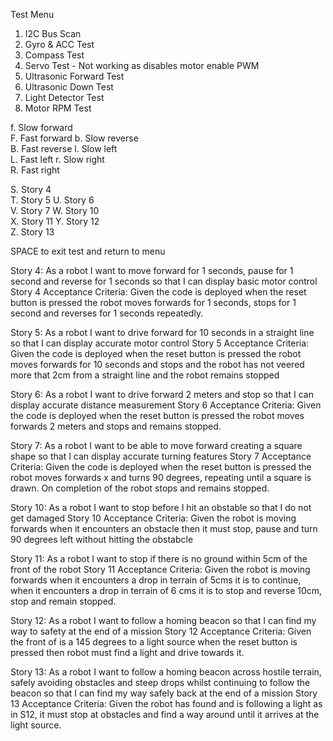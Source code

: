 Test Menu

1. I2C Bus Scan
2. Gyro & ACC Test
3. Compass Test
4. Servo Test - Not working as disables motor enable PWM
5. Ultrasonic Forward Test
6. Ultrasonic Down Test
7. Light Detector Test
8. Motor RPM Test

f. Slow forward   
F. Fast forward
b. Slow reverse   
B. Fast reverse
l. Slow left      
L. Fast left
r. Slow right     
R. Fast right

S. Story 4        
T. Story 5
U. Story 6        
V. Story 7
W. Story 10       
X. Story 11
Y. Story 12       
Z. Story 13

SPACE to exit test and return to menu


Story 4:
	As a robot I want to move forward for 1 seconds, pause for 1 second and reverse for 1 seconds so that I can display basic motor control
Story 4 Acceptance Criteria:
	Given the code is deployed when the reset button is pressed the robot moves forwards for 1 seconds, stops for 1 second and reverses for 1 seconds repeatedly.


Story 5:
	As a robot I want to drive forward for 10 seconds in a straight line so that I can display accurate motor control
Story 5 Acceptance Criteria:
	Given the code is deployed when the reset button is pressed the robot moves forwards for 10 seconds and stops and the robot has not veered more that 2cm from a straight line and the robot remains stopped


Story 6:
	As a robot I want to drive forward 2 meters and stop so that I can display accurate distance measurement
Story 6 Acceptance Criteria:
	Given the code is deployed when the reset button is pressed the robot moves forwards 2 meters and stops and remains stopped.


Story 7:
	As a robot I want to be able to move forward creating a square shape so that I can display accurate turning features
Story 7 Acceptance Criteria:
	Given the code is deployed when the reset button is pressed the robot moves forwards x and turns 90 degrees, repeating until a square is drawn. On completion of the robot stops and remains stopped.


Story 10:
	As a robot I want to stop before I hit an obstable so that I do not get damaged
Story 10 Acceptance Criteria:
	Given the robot is moving forwards when it encounters an obstacle then it must stop, pause and turn 90 degrees left without hitting the obstabcle


Story 11:
	As a robot I want to stop if there is no ground within 5cm of the front of the robot
Story 11 Acceptance Criteria:
	Given the robot is moving forwards when it encounters a drop in terrain of 5cms it is to continue, when it encounters a drop in terrain of 6 cms it is to stop and reverse 10cm, stop and remain stopped.


Story 12:
	As a robot I want to follow a homing beacon so that I can find my way to safety at the end of a mission
Story 12 Acceptance Criteria:
	Given the front of is a 145 degrees to a light source when the reset button is pressed then robot must find a light and drive towards it.


Story 13:
	As a robot I want to follow a homing beacon across hostile terrain, safely avoiding obstacles and steep drops whilst continuing to follow the beacon so that I can find my way safely back at the end of a mission
Story 13 Acceptance Criteria:
	Given the robot has found and is following a light as in S12, it must stop at obstacles and find a way around until it arrives at the light source.
